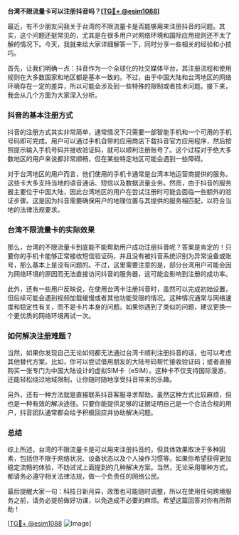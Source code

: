 **台湾不限流量卡可以注册抖音吗？[[TG💪+ @esim1088](https://t.me/s/esim1088)]**

最近，有不少朋友问我关于台湾的不限流量卡是否能够用来注册抖音的问题。其实，这个问题还挺常见的，尤其是在很多用户对网络环境和国际应用规则还不太了解的情况下。今天，我就来给大家详细解答一下，同时分享一些相关的经验和小技巧。

首先，让我们明确一点：抖音作为一个全球化的社交媒体平台，其注册流程和使用规则在大多数国家和地区都是基本一致的。不过，由于中国大陆和台湾地区的网络环境存在一定的差异，所以可能会涉及到一些特殊的限制或者技术问题。接下来，我会从几个方面为大家深入分析。

### 抖音的基本注册方式

抖音的注册方式其实非常简单，通常情况下只需要一部智能手机和一个可用的手机号码即可完成。用户可以通过手机自带的应用商店下载抖音官方应用程序，然后按照提示输入手机号码并接收验证码，就可以顺利注册账号了。这个过程对于绝大多数地区的用户来说都非常顺畅，但在某些特定地区可能会遇到一些障碍。

对于台湾地区的用户而言，他们使用的手机卡通常是台湾本地运营商提供的服务。这些卡大多支持当地的语音通话、短信以及数据流量业务。然而，由于抖音的服务器主要位于中国大陆，因此台湾地区的用户在尝试注册时可能会面临一些额外的验证步骤。这是因为抖音需要确保用户的地理位置与其提供的服务相匹配，以符合当地的法律法规要求。

### 台湾不限流量卡的实际效果

那么，台湾的不限流量卡到底能不能帮助用户成功注册抖音呢？答案是肯定的！只要你的手机卡能够正常接收短信验证码，并且没有被抖音系统识别为异常设备或账号，那么基本上是没有问题的。不过，这里需要注意的是，部分台湾用户可能会因为网络环境的原因而无法直接访问抖音的服务器，这可能会影响到注册的成功率。

此外，还有一些用户反映说，在使用台湾卡注册抖音时，虽然可以完成初始设置，但后续可能会遇到视频加载缓慢或者其他功能受限的情况。这种情况通常与网络速度和稳定性有关，而不是卡片本身的问题。如果你遇到了类似的问题，建议更换一个更优质的网络环境再试一次。

### 如何解决注册难题？

当然，如果你发现自己无论如何都无法通过台湾卡顺利注册抖音的话，也可以考虑其他替代方案。比如，你可以尝试借用朋友的大陆号码帮忙接收验证码；或者直接购买一张专门为中国大陆设计的虚拟SIM卡（eSIM）。这种卡不仅支持国际漫游，还能轻松绕过地域限制，让你随时随地享受抖音带来的乐趣。

另外，还有一种方法就是直接联系抖音客服寻求帮助。虽然这种方式比较麻烦，但也是一种有效的解决途径。只要你能提供足够的证据证明自己是一个合法合规的用户，抖音团队通常都会给予积极回应并协助解决问题。

### 总结

综上所述，台湾的不限流量卡是可以用来注册抖音的，但具体效果取决于多种因素，包括但不限于网络状况、设备状态以及个人操作习惯等。如果你希望获得更加稳定流畅的体验，不妨试试上面提到的几种解决方案。当然，无论采用哪种方式，都请务必遵守相关法律法规，做一个负责任的网络公民。

最后提醒大家一句：科技日新月异，政策也可能随时调整，所以在使用任何跨境服务之前，请务必提前做好功课，以免造成不必要的麻烦。希望这篇回答对你有所帮助！

[[TG💪+ @esim1088](https://t.me/s/esim1088) ![Image](https://i.postimg.cc/4NQfJmqS/Snipaste-2025-05-13-00-14-12.png)]